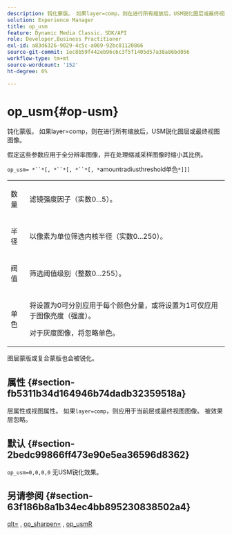 ```yaml
---
description: 钝化蒙版。 如果layer=comp，则在进行所有缩放后，USM锐化图层或最终视图图像。
solution: Experience Manager
title: op_usm
feature: Dynamic Media Classic，SDK/API
role: Developer,Business Practitioner
exl-id: a83d6326-9029-4c5c-a069-92bc81120866
source-git-commit: 1ec8b59f442eb96c6c3f5f1405d57a38a86bd056
workflow-type: tm+mt
source-wordcount: '152'
ht-degree: 6%

---
```


# op_usm{#op-usm}

钝化蒙版。 如果layer=comp，则在进行所有缩放后，USM锐化图层或最终视图图像。

假定这些参数应用于全分辨率图像，并在处理缩减采样图像时缩小其比例。

`op_usm= *``*[, *``*[, *``*[, *`amountradiusthreshold单色`*]]]`

<table id="simpletable_0697E3BCB45F41C494D93A6017ADD2BF"> 
 <tr class="strow"> 
  <td class="stentry"> <p><span class="codeph"><span class="varname"> 数量</span></span> </p></td> 
  <td class="stentry"> <p>滤镜强度因子（实数0...5）。 </p></td> 
 </tr> 
 <tr class="strow"> 
  <td class="stentry"> <p><span class="codeph"><span class="varname"> 半径</span></span> </p></td> 
  <td class="stentry"> <p>以像素为单位筛选内核半径（实数0...250）。 </p></td> 
 </tr> 
 <tr class="strow"> 
  <td class="stentry"> <p><span class="codeph"><span class="varname"> 阀值</span></span> </p></td> 
  <td class="stentry"> <p>筛选阈值级别（整数0...255）。 </p></td> 
 </tr> 
 <tr class="strow"> 
  <td class="stentry"> <p><span class="codeph"><span class="varname"> 单色</span></span> </p></td> 
  <td class="stentry"> <p>将设置为0可分别应用于每个颜色分量，或将设置为1可仅应用于图像亮度（强度）。 </p> <p> <span class="codeph"><span class="varname"> </span></span> 对于灰度图像，将忽略单色。 </p></td> 
 </tr> 
</table>

图层蒙版或复合蒙版也会被锐化。

## 属性 {#section-fb5311b34d164946b74dadb32359518a}

层属性或视图属性。 如果`layer=comp`，则应用于当前层或最终视图图像。 被效果层忽略。

## 默认 {#section-2bedc99866ff473e90e5ea36596d8362}

`op_usm=0,0,0,0` 无USM锐化效果。

## 另请参阅 {#section-63f186b8a1b34ec4bb895230838502a4}

[qlt=](../../../../../is-api/http-ref/image-serving-api-ref/c-http-protocol-reference/c-command-reference/r-is-http-qlt.md#reference-f69ed0758c784b0385d979820546d352) ,  [op_sharpen=](../../../../../is-api/http-ref/image-serving-api-ref/c-http-protocol-reference/c-command-reference/r-op-sharpen.md#reference-c32573230c6140f883efdaa201ea8541) ,  [op_usmR](../../../../../is-api/http-ref/image-serving-api-ref/c-http-protocol-reference/c-command-reference/r-op-usmr.md#reference-c0168bc1e3a24370883670c09bcb0fef)
